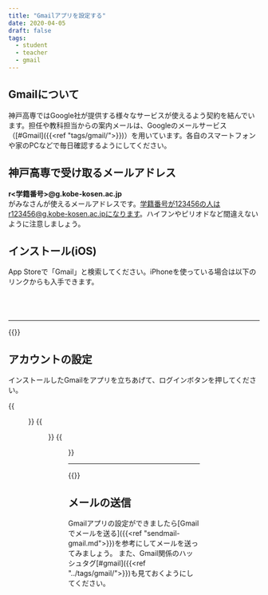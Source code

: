 ```yaml
---
title: "Gmailアプリを設定する"
date: 2020-04-05
draft: false
tags: 
  - student
  - teacher
  - gmail
---
```



## Gmailについて
神戸高専ではGoogle社が提供する様々なサービスが使えるよう契約を結んでいます。担任や教科担当からの案内メールは、Googleのメールサービス（[#Gmail]({{<ref "tags/gmail/">}})）を用いています。各自のスマートフォンや家のPCなどで毎日確認するようにしてください。

## 神戸高専で受け取るメールアドレス

**r<学籍番号>@g.kobe-kosen.ac.jp**  
がみなさんが使えるメールアドレスです。学籍番号が123456の人はr123456@g.kobe-kosen.ac.jpになります。ハイフンやピリオドなど間違えないように注意しましょう。



## インストール(iOS)
App Storeで「Gmail」と検索してください。iPhoneを使っている場合は以下のリンクからも入手できます。


<a href="https://apps.apple.com/jp/app/gmail-e%E3%83%A1%E3%83%BC%E3%83%AB-by-google/id422689480?mt=8" style="display:inline-block;overflow:hidden;background:url(https://linkmaker.itunes.apple.com/ja-jp/badge-lrg.svg?releaseDate=2011-11-02&kind=iossoftware&bubble=ios_apps) no-repeat;width:135px;height:40px;"></a>


----
{{<embedvideo src="1.mp4" width="250" height="448">}}

## アカウントの設定
インストールしたGmailをアプリを立ちあげて、ログインボタンを押してください。

{{<figure src="1.png" title="アプリを立ち上げて「ログイン」をタップ" class="center" width="250" height="448">}}
{{<figure src="2.jpg" title="アカウントの追加で「Google」を選択する" class="center" width="250" height="448">}}
{{<figure src="3.jpg" title="受け取ったメールアドレスとパスワードを入力する" class="center" width="250" height="448">}}



----
{{<embedvideo src="2.mp4" width="250" height="448">}}


## メールの送信
Gmailアプリの設定ができましたら[Gmailでメールを送る]({{<ref "sendmail-gmail.md">}})を参考にしてメールを送ってみましょう。
また、Gmail関係のハッシュタグ[#gmail]({{<ref "../tags/gmail/">}})も見ておくようにしてください。
